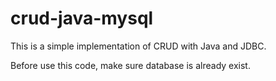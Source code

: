 # crud-java-mysql

This is a simple implementation of CRUD with Java and JDBC.

Before use this code, make sure database is already exist.
